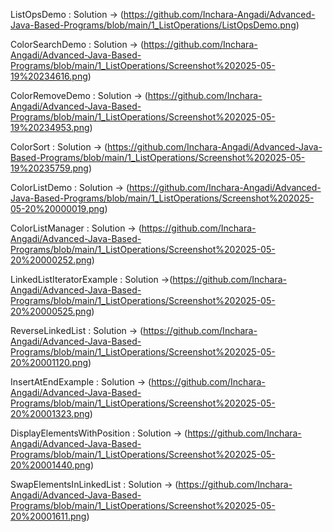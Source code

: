 ListOpsDemo : 
Solution -> (https://github.com/Inchara-Angadi/Advanced-Java-Based-Programs/blob/main/1_ListOperations/ListOpsDemo.png)
          

ColorSearchDemo :
Solution -> (https://github.com/Inchara-Angadi/Advanced-Java-Based-Programs/blob/main/1_ListOperations/Screenshot%202025-05-19%20234616.png)



ColorRemoveDemo : 
Solution -> (https://github.com/Inchara-Angadi/Advanced-Java-Based-Programs/blob/main/1_ListOperations/Screenshot%202025-05-19%20234953.png)



ColorSort : 
Solution -> (https://github.com/Inchara-Angadi/Advanced-Java-Based-Programs/blob/main/1_ListOperations/Screenshot%202025-05-19%20235759.png)


ColorListDemo : 
Solution -> (https://github.com/Inchara-Angadi/Advanced-Java-Based-Programs/blob/main/1_ListOperations/Screenshot%202025-05-20%20000019.png)


ColorListManager : 
Solution -> (https://github.com/Inchara-Angadi/Advanced-Java-Based-Programs/blob/main/1_ListOperations/Screenshot%202025-05-20%20000252.png)

LinkedListIteratorExample : 
Solution ->(https://github.com/Inchara-Angadi/Advanced-Java-Based-Programs/blob/main/1_ListOperations/Screenshot%202025-05-20%20000525.png)



ReverseLinkedList :
Solution -> (https://github.com/Inchara-Angadi/Advanced-Java-Based-Programs/blob/main/1_ListOperations/Screenshot%202025-05-20%20001120.png)



InsertAtEndExample :
Solution -> (https://github.com/Inchara-Angadi/Advanced-Java-Based-Programs/blob/main/1_ListOperations/Screenshot%202025-05-20%20001323.png)



DisplayElementsWithPosition : 
Solution -> (https://github.com/Inchara-Angadi/Advanced-Java-Based-Programs/blob/main/1_ListOperations/Screenshot%202025-05-20%20001440.png)

SwapElementsInLinkedList :
Solution -> (https://github.com/Inchara-Angadi/Advanced-Java-Based-Programs/blob/main/1_ListOperations/Screenshot%202025-05-20%20001611.png)
